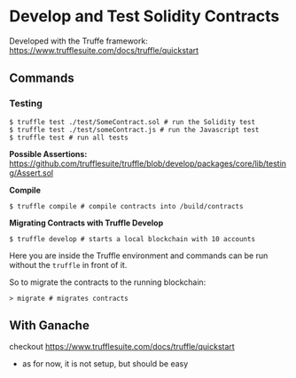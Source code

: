 # Develop and Test Solidity Contracts

Developed with the Truffe framework: https://www.trufflesuite.com/docs/truffle/quickstart

## Commands

### Testing

```shell
$ truffle test ./test/SomeContract.sol # run the Solidity test
$ truffle test ./test/someContract.js # run the Javascript test
$ truffle test # run all tests
```

**Possible Assertions:** https://github.com/trufflesuite/truffle/blob/develop/packages/core/lib/testing/Assert.sol

**Compile**

```shell
$ truffle compile # compile contracts into /build/contracts
```

**Migrating Contracts with Truffle Develop**

```shell
$ truffle develop # starts a local blockchain with 10 accounts
```

Here you are inside the Truffle environment and commands can be run without the `truffle` in front of it.

So to migrate the contracts to the running blockchain:

```shell
> migrate # migrates contracts
```

## With Ganache

checkout https://www.trufflesuite.com/docs/truffle/quickstart

- as for now, it is not setup, but should be easy
